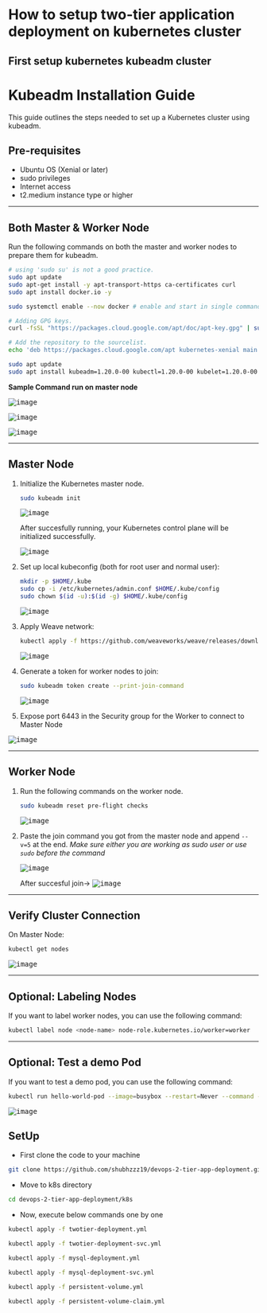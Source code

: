 # How to setup two-tier application deployment on kubernetes cluster
## First setup kubernetes kubeadm cluster
# Kubeadm Installation Guide

This guide outlines the steps needed to set up a Kubernetes cluster using kubeadm.

## Pre-requisites

* Ubuntu OS (Xenial or later)
* sudo privileges
* Internet access
* t2.medium instance type or higher

---

## Both Master & Worker Node

Run the following commands on both the master and worker nodes to prepare them for kubeadm.

```bash
# using 'sudo su' is not a good practice.
sudo apt update
sudo apt-get install -y apt-transport-https ca-certificates curl
sudo apt install docker.io -y

sudo systemctl enable --now docker # enable and start in single command.

# Adding GPG keys.
curl -fsSL "https://packages.cloud.google.com/apt/doc/apt-key.gpg" | sudo gpg --dearmor -o /etc/apt/trusted.gpg.d/kubernetes-archive-keyring.gpg

# Add the repository to the sourcelist.
echo 'deb https://packages.cloud.google.com/apt kubernetes-xenial main' | sudo tee /etc/apt/sources.list.d/kubernetes.list

sudo apt update 
sudo apt install kubeadm=1.20.0-00 kubectl=1.20.0-00 kubelet=1.20.0-00 -y
```

**Sample Command run on master node**

<kbd>![image](https://github.com/paragpallavsingh/kubernetes-kickstarter/assets/40052830/a4e7a4af-31fa-40cf-bb9e-64ba18999cb5)</kbd>

<kbd>![image](https://github.com/paragpallavsingh/kubernetes-kickstarter/assets/40052830/acf157b8-5c7b-44e7-91ef-b5437053be60)</kbd>

<kbd>![image](https://github.com/paragpallavsingh/kubernetes-kickstarter/assets/40052830/8f960aae-3706-43cd-bac8-1903fbe8196d)</kbd>

---

## Master Node

1. Initialize the Kubernetes master node.

    ```bash
    sudo kubeadm init
    ```
    <kbd>![image](https://github.com/paragpallavsingh/kubernetes-kickstarter/assets/40052830/4fed3d68-eb41-423d-b83f-35c3cc11476e)</kbd>

    After succesfully running, your Kubernetes control plane will be initialized successfully.

   <kbd>![image](https://github.com/paragpallavsingh/kubernetes-kickstarter/assets/40052830/760276f4-9146-4bc1-aa92-48cc1c0b13f4)</kbd>


3. Set up local kubeconfig (both for root user and normal user):

    ```bash
    mkdir -p $HOME/.kube
    sudo cp -i /etc/kubernetes/admin.conf $HOME/.kube/config
    sudo chown $(id -u):$(id -g) $HOME/.kube/config
    ```

    <kbd>![image](https://github.com/paragpallavsingh/kubernetes-kickstarter/assets/40052830/f647adc1-0976-490e-b9c9-f6f96908d6fe)</kbd>


4. Apply Weave network:

    ```bash
    kubectl apply -f https://github.com/weaveworks/weave/releases/download/v2.8.1/weave-daemonset-k8s.yaml
    ```

    <kbd>![image](https://github.com/paragpallavsingh/kubernetes-kickstarter/assets/40052830/ec7b4684-7719-4d09-81d8-eee27b98972a)</kbd>


5. Generate a token for worker nodes to join:

    ```bash
    sudo kubeadm token create --print-join-command
    ```

    <kbd>![image](https://github.com/paragpallavsingh/kubernetes-kickstarter/assets/40052830/0370839b-bbac-415c-9d5a-9ab52cd3108b)</kbd>

6. Expose port 6443 in the Security group for the Worker to connect to Master Node

<kbd>![image](https://github.com/paragpallavsingh/kubernetes-kickstarter/assets/40052830/b3f5df01-acb0-419f-aa70-6d51819f4ec0)</kbd>


---

## Worker Node

1. Run the following commands on the worker node.

    ```bash
    sudo kubeadm reset pre-flight checks
    ```
    <kbd>![image](https://github.com/paragpallavsingh/kubernetes-kickstarter/assets/40052830/3d29912b-f1a3-4e0b-a6ee-6c9cc5db49fb)</kbd>

2. Paste the join command you got from the master node and append `--v=5` at the end.
*Make sure either you are working as sudo user or use `sudo` before the command*

   <kbd>![image](https://github.com/paragpallavsingh/kubernetes-kickstarter/assets/40052830/c41e3213-7474-43f9-9a7b-a75694be582a)</kbd>

   After succesful join->
   <kbd>![image](https://github.com/paragpallavsingh/kubernetes-kickstarter/assets/40052830/c530b65a-4afd-4b1d-9748-421c216d64cd)</kbd>

---

## Verify Cluster Connection

On Master Node:

```bash
kubectl get nodes
```
<kbd>![image](https://github.com/paragpallavsingh/kubernetes-kickstarter/assets/40052830/4ed4dcac-502a-4cc1-a63e-c9cbb0199428)</kbd>

---

## Optional: Labeling Nodes

If you want to label worker nodes, you can use the following command:

```bash
kubectl label node <node-name> node-role.kubernetes.io/worker=worker
```

---

## Optional: Test a demo Pod 

If you want to test a demo pod, you can use the following command:

```bash
kubectl run hello-world-pod --image=busybox --restart=Never --command -- sh -c "echo 'Hello, World' && sleep 3600"
```

<kbd>![image](https://github.com/paragpallavsingh/kubernetes-kickstarter/assets/40052830/bace1884-bbba-4e2f-8fb2-83bbba819d08)</kbd>

## SetUp
- First clone the code to your machine
```bash
git clone https://github.com/shubhzzz19/devops-2-tier-app-deployment.git
```
- Move to k8s directory
```bash
cd devops-2-tier-app-deployment/k8s
```
- Now, execute below commands one by one
```bash
kubectl apply -f twotier-deployment.yml
```
```bash
kubectl apply -f twotier-deployment-svc.yml
```
```bash
kubectl apply -f mysql-deployment.yml
```
```bash
kubectl apply -f mysql-deployment-svc.yml
```
```bash
kubectl apply -f persistent-volume.yml
```
```bash
kubectl apply -f persistent-volume-claim.yml
```
